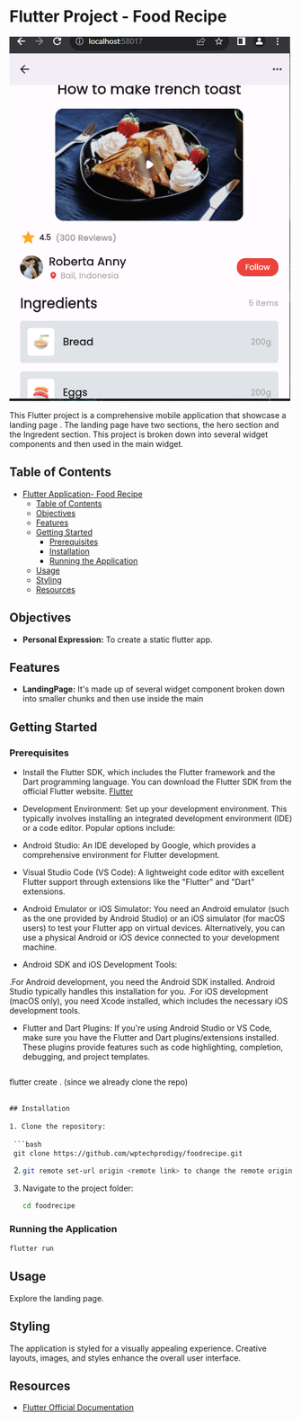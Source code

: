 # Flutter Project -  Food Recipe

<img src="./assets/images/foodrecipe_screenshot.png" alt= "Food Recipe Screenshot">


This Flutter project is a comprehensive mobile application that showcase a landing page . The landing page have two sections, the hero section and the Ingredent section. This project is broken down into several widget components and then used in the main widget.

## Table of Contents

- [Flutter Application- Food Recipe](#foodrecipe)
  - [Table of Contents](#table-of-contents)
  - [Objectives](#objectives)
  - [Features](#features)
  - [Getting Started](#getting-started)
    - [Prerequisites](#prerequisites)
    - [Installation](#installation)
    - [Running the Application](#running-the-application)
  - [Usage](#usage)
  - [Styling](#styling)
  - [Resources](#resources)

## Objectives

- **Personal Expression:** To create a static flutter app.


## Features

- **LandingPage:** It's made up of several widget component broken down into smaller chunks and then use inside the main

## Getting Started

### Prerequisites

-  Install the Flutter SDK, which includes the Flutter framework and the Dart programming language. You can download the Flutter SDK from the official Flutter website. [Flutter](https://flutter.dev/) 
- Development Environment: Set up your development environment. This typically involves installing an integrated development environment (IDE) or a code editor. Popular options include:

- Android Studio: An IDE developed by Google, which provides a comprehensive environment for Flutter development.
- Visual Studio Code (VS Code): A lightweight code editor with excellent Flutter support through extensions like the "Flutter" and "Dart" extensions.
- Android Emulator or iOS Simulator: You need an Android emulator (such as the one provided by Android Studio) or an iOS simulator (for macOS users) to test your Flutter app on virtual devices. Alternatively, you can use a physical Android or iOS device connected to your development machine.
- Android SDK and iOS Development Tools:

 .For Android development, you need the Android SDK installed. Android Studio typically handles this installation for you.
 .For iOS development (macOS only), you need Xcode installed, which includes the necessary iOS development tools.
- Flutter and Dart Plugins: If you're using Android Studio or VS Code, make sure you have the Flutter and Dart plugins/extensions installed. These plugins provide features such as code highlighting, completion, debugging, and project templates.

  ```bash
 flutter create . (since we already clone the repo)
  ```

## Installation

1. Clone the repository:

   ```bash
   git clone https://github.com/wptechprodigy/foodrecipe.git
   ```

2.   ```bash
     git remote set-url origin <remote link> to change the remote origin
     ```


3. Navigate to the project folder:

   ```bash
   cd foodrecipe
   ```

### Running the Application

```bash
flutter run
```

## Usage

Explore the landing page.

## Styling

The application is styled for a visually appealing experience. Creative layouts, images, and styles enhance the overall user interface.


## Resources

- [Flutter Official Documentation](https://flutter.dev/)
